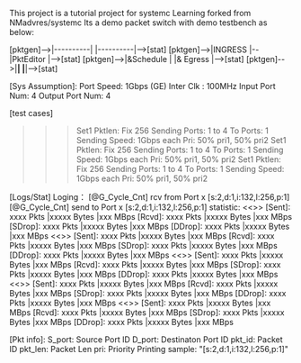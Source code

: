 This project is a tutorial project for systemc Learning forked from NMadvres/systemc
Its a demo packet switch with demo testbench as below:

[pktgen]-->|----------|  |----------|-->[stat]
[pktgen]-->|INGRESS   |--|PktEditor |-->[stat]
[pktgen]-->|&Schedule |  |& Egress  |-->[stat]
[pktgen]-->|__________|  |__________|-->[stat]

[Sys Assumption]:
Port Speed: 1Gbps (GE)
Inter Clk : 100MHz
Input Port Num: 4
Output Port Num: 4

[test cases]
>>>Set1
   Pktlen: Fix 256
   Sending Ports: 1 to 4
   To Ports: 1
   Sending Speed: 1Gbps each
   Pri:  50% pri1, 50% pri2
>>>Set1
   Pktlen: Fix 256
   Sending Ports: 1 to 4
   To Ports: 1
   Sending Speed: 1Gbps each
   Pri:  50% pri1, 50% pri2
>>>Set1
   Pktlen: Fix 256
   Sending Ports: 1 to 4
   To Ports: 1
   Sending Speed: 1Gbps each
   Pri:  50% pri1, 50% pri2

[Logs/Stat]
   Loging：
       [@G_Cycle_Cnt] rcv from Port x [s:2,d:1,i:132,l:256,p:1]
       [@G_Cycle_Cnt] send to Port x [s:2,d:1,i:132,l:256,p:1]
   statistic:
       <<<TOP>>>
       [Sent]:   xxxx Pkts |xxxxx Bytes |xxx MBps
       [Rcvd]:   xxxx Pkts |xxxxx Bytes |xxx MBps
       [SDrop]:  xxxx Pkts |xxxxx Bytes |xxx MBps
       [DDrop]:  xxxx Pkts |xxxxx Bytes |xxx MBps
       <<<P1>>>
       [Sent]:   xxxx Pkts |xxxxx Bytes |xxx MBps
       [Rcvd]:   xxxx Pkts |xxxxx Bytes |xxx MBps
       [SDrop]:  xxxx Pkts |xxxxx Bytes |xxx MBps
       [DDrop]:  xxxx Pkts |xxxxx Bytes |xxx MBps
       <<<P2>>>
       [Sent]:   xxxx Pkts |xxxxx Bytes |xxx MBps
       [Rcvd]:   xxxx Pkts |xxxxx Bytes |xxx MBps
       [SDrop]:  xxxx Pkts |xxxxx Bytes |xxx MBps
       [DDrop]:  xxxx Pkts |xxxxx Bytes |xxx MBps
       <<<P3>>>
       [Sent]:   xxxx Pkts |xxxxx Bytes |xxx MBps
       [Rcvd]:   xxxx Pkts |xxxxx Bytes |xxx MBps
       [SDrop]:  xxxx Pkts |xxxxx Bytes |xxx MBps
       [DDrop]:  xxxx Pkts |xxxxx Bytes |xxx MBps
       <<<P4>>>
       [Sent]:   xxxx Pkts |xxxxx Bytes |xxx MBps
       [Rcvd]:   xxxx Pkts |xxxxx Bytes |xxx MBps
       [SDrop]:  xxxx Pkts |xxxxx Bytes |xxx MBps
       [DDrop]:  xxxx Pkts |xxxxx Bytes |xxx MBps


[Pkt info]:
S_port:  Source Port ID
D_port:  Destinaton Port ID
pkt_id:  Packet ID
pkt_len: Packet Len
pri:     Priority
Printing sample: "[s:2,d:1,i:132,l:256,p:1]"
